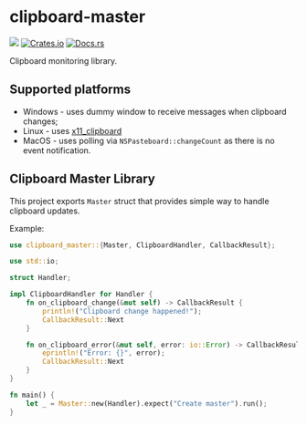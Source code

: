 # clipboard-master

![](https://github.com/DoumanAsh/clipboard-master/workflows/Rust/badge.svg)
[![Crates.io](https://img.shields.io/crates/v/clipboard-master.svg)](https://crates.io/crates/clipboard-master)
[![Docs.rs](https://docs.rs/clipboard-master/badge.svg)](https://docs.rs/clipboard-master/*/x86_64-pc-windows-msvc/clipboard_master/)

Clipboard monitoring library.

## Supported platforms

- Windows - uses dummy window to receive messages when clipboard changes;
- Linux - uses [x11_clipboard](https://github.com/quininer/x11-clipboard)
- MacOS - uses polling via `NSPasteboard::changeCount` as there is no event notification.

## Clipboard Master Library

This project exports `Master` struct that provides simple way to handle clipboard updates.

Example:

```rust
use clipboard_master::{Master, ClipboardHandler, CallbackResult};

use std::io;

struct Handler;

impl ClipboardHandler for Handler {
    fn on_clipboard_change(&mut self) -> CallbackResult {
        println!("Clipboard change happened!");
        CallbackResult::Next
    }

    fn on_clipboard_error(&mut self, error: io::Error) -> CallbackResult {
        eprintln!("Error: {}", error);
        CallbackResult::Next
    }
}

fn main() {
    let _ = Master::new(Handler).expect("Create master").run();
}
```
